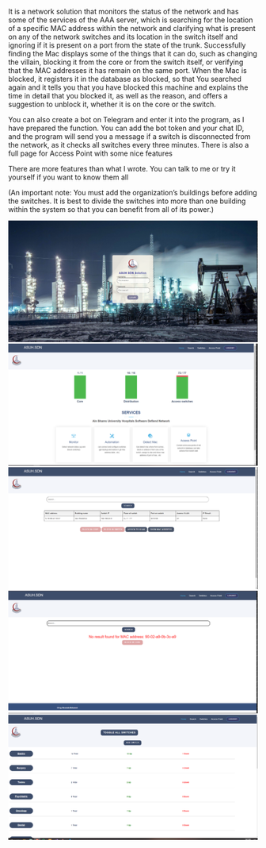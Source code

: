 It is a network solution that monitors the status of the network and has some of the services of the AAA server, which is searching for the location of a specific MAC address within the network and clarifying what is present on any of the network switches and its location in the switch itself and ignoring if it is present on a port from the state of the trunk. Successfully finding the Mac displays some of the things that it can do, such as changing the villain, blocking it from the core or from the switch itself, or verifying that the MAC addresses it has remain on the same port. When the Mac is blocked, it registers it in the database as blocked, so that You searched again and it tells you that you have blocked this machine and explains the time in detail that you blocked it, as well as the reason, and offers a suggestion to unblock it, whether it is on the core or the switch.

You can also create a bot on Telegram and enter it into the program, as I have prepared the function. You can add the bot token and your chat ID, and the program will send you a message if a switch is disconnected from the network, as it checks all switches every three minutes. There is also a full page for Access Point with some nice features

There are more features than what I wrote. You can talk to me or try it yourself if you want to know them all

(An important note: You must add the organization’s buildings before adding the switches. It is best to divide the switches into more than one building within the system so that you can benefit from all of its power.)

![Login](/images/login.PNG)
![Home Page](/images/home.PNG)
![If Found](/images/if%20found.PNG)
![Not Found](/images/notfound.PNG)
![Switch](/images/sw.PNG)
